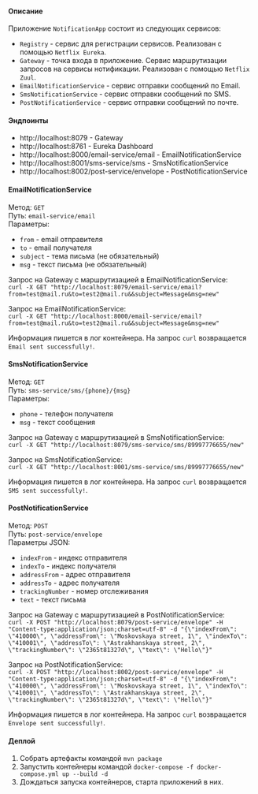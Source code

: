 #### Описание

Приложение `NotificationApp` состоит из следующих сервисов:
* `Registry` - сервис для регистрации сервисов. Реализован с помощью `Netflix Eureka`. 
* `Gateway` - точка входа в приложение. Сервис маршрутизации запросов на сервисы нотификации. Реализован с помощью `Netflix Zuul`.
* `EmailNotificationService` - сервис отправки сообщений по Email.
* `SmsNotificationService` - сервис отправки сообщений по SMS.
* `PostNotificationService` - сервис отправки сообщений по почте.

#### Эндпоинты
- http://localhost:8079 - Gateway
- http://localhost:8761 - Eureka Dashboard
- http://localhost:8000/email-service/email - EmailNotificationService
- http://localhost:8001/sms-service/sms - SmsNotificationService
- http://localhost:8002/post-service/envelope - PostNotificationService

#### EmailNotificationService

Метод: `GET`  
Путь: `email-service/email`  
Параметры: 
 * `from` - email отправителя
 * `to` - email получателя
 * `subject` - тема письма (не обязательный)
 * `msg` - текст письма (не обязательный)

Запрос на Gateway с маршрутизацией в EmailNotificationService:  
`curl -X GET "http://localhost:8079/email-service/email?from=test@mail.ru&to=test2@mail.ru&&subject=Message&msg=new"`

Запрос на EmailNotificationService:  
`curl -X GET "http://localhost:8000/email-service/email?from=test@mail.ru&to=test2@mail.ru&&subject=Message&msg=new"`

Информация пишется в лог контейнера. На запрос `curl` возвращается `Email sent successfully!`.

#### SmsNotificationService

Метод: `GET`  
Путь: `sms-service/sms/{phone}/{msg}`  
Параметры: 
 * `phone` - телефон получателя
 * `msg` - текст сообщения

Запрос на Gateway с маршрутизацией в SmsNotificationService:  
`curl -X GET "http://localhost:8079/sms-service/sms/89997776655/new"`

Запрос на SmsNotificationService:  
`curl -X GET "http://localhost:8001/sms-service/sms/89997776655/new"`

Информация пишется в лог контейнера. На запрос `curl` возвращается `SMS sent successfully!`.

#### PostNotificationService

Метод: `POST`  
Путь: `post-service/envelope`  
Параметры JSON: 
 * `indexFrom` - индекс отправителя
 * `indexTo` - индекс получателя
 * `addressFrom` - адрес отправителя
 * `addressTo` - адрес получателя
 * `trackingNumber` - номер отслеживания
 * `text` - текст письма

Запрос на Gateway с маршрутизацией в PostNotificationService:  
`curl -X POST "http://localhost:8079/post-service/envelope" -H "Content-type:application/json;charset=utf-8" -d "{\"indexFrom\": \"410000\", \"addressFrom\": \"Moskovskaya street, 1\", \"indexTo\": \"410001\", \"addressTo\": \"Astrakhanskaya street, 2\", \"trackingNumber\": \"2365t81327d\", \"text\": \"Hello\"}"`

Запрос на PostNotificationService:  
`curl -X POST "http://localhost:8002/post-service/envelope" -H "Content-type:application/json;charset=utf-8" -d "{\"indexFrom\": \"410000\", \"addressFrom\": \"Moskovskaya street, 1\", \"indexTo\": \"410001\", \"addressTo\": \"Astrakhanskaya street, 2\", \"trackingNumber\": \"2365t81327d\", \"text\": \"Hello\"}"`

Информация пишется в лог контейнера. На запрос `curl` возвращается `Envelope sent successfully!`.

#### Деплой

1) Собрать артефакты командой `mvn package`
2) Запустить контейнеры командой `docker-compose -f docker-compose.yml up --build -d`
3) Дождаться запуска контейнеров, старта приложений в них.